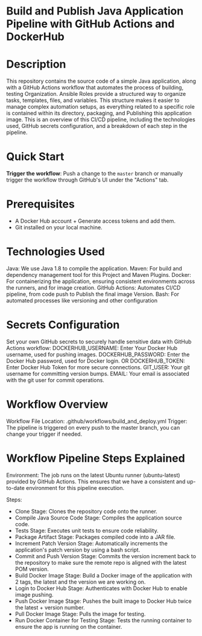 # Build and Publish Java Application Pipeline with GitHub Actions and DockerHub




# Description 
This repository contains the source code of a simple Java application, along with a GitHub Actions workflow that automates the process of building, testing
Organization. Ansible Roles provide a structured way to organize tasks, templates, files, and variables. This structure makes it easier to manage complex automation setups, as everything related to a specific role is contained within its directory, packaging, and Publishing this application image.
This is an overview of this CI/CD pipeline, including the technologies used, GitHub secrets configuration, and a breakdown of each step in the pipeline.


# Quick Start
 **Trigger the workflow**: Push a change to the `master` branch or manually trigger the workflow through GitHub's UI under the "Actions" tab.


# Prerequisites
- A Docker Hub account + Generate access tokens and add them.
- Git installed on your local machine.


# Technologies Used 
Java: We use Java 1.8 to compile the application.
Maven: For build and dependency management tool for this Project and Maven Plugins.
Docker: For containerizing the application, ensuring consistent environments across the runners, and for image creation.
GitHub Actions: Automates CI/CD pipeline, from code push to Publish the final image Version.
Bash: For automated processes like versioning and other configuration



# Secrets Configuration
Set your own GitHub secrets to securely handle sensitive data with GitHub Actions workflow:
DOCKERHUB_USERNAME: Enter Your Docker Hub username, used for pushing images.
DOCKERHUB_PASSWORD: Enter the Docker Hub password, used for Docker login.
    OR
DOCKERHUB_TOKEN: Enter Docker Hub Token for more secure connections.
GIT_USER: Your git username for committing version bumps.
EMAIL: Your email is associated with the git user for commit operations.

# Workflow Overview

Workflow File Location: .github/workflows/build_and_deploy.yml
Trigger: The pipeline is triggered on every push to the master branch, you can change your trigger if needed.

# Workflow Pipeline Steps Explained 
Environment: The job runs on the latest Ubuntu runner (ubuntu-latest) provided by GitHub Actions. This ensures that we have a consistent and up-to-date environment for this pipeline execution.

Steps:
- Clone Stage: Clones the repository code onto the runner.
- Compile Java Source Code Stage: Compiles the application source code.
- Tests Stage: Executes unit tests to ensure code reliability.
- Package Artifact Stage: Packages compiled code into a JAR file.
- Increment Patch Version Stage: Automatically increments the application's patch version by using a bash script.
- Commit and Push Version Stage: Commits the version increment back to the repository to make sure the remote repo is aligned with the latest POM version.
- Build Docker Image Stage: Build a Docker image of the application with 2 tags, the latest and the version we are working on.
- Login to Docker Hub Stage: Authenticates with Docker Hub to enable image pushing.
- Push Docker Image Stage: Pushes the built image to Docker Hub twice the latest + version number.
- Pull Docker Image Stage: Pulls the image for testing.
- Run Docker Container for Testing Stage: Tests the running container to ensure the app is running on the container.


